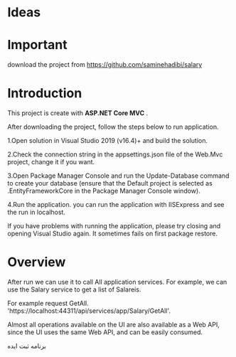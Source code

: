 # Ideas

# Important

download  the project from https://github.com/saminehadibi/salary

# Introduction

This project is create with **ASP.NET Core MVC** .

After downloading the project, follow the steps below to run application.

1.Open solution in Visual Studio 2019 (v16.4)+ and build the solution.

2.Check the connection string in the appsettings.json file of the Web.Mvc project, change it if you want.

3.Open Package Manager Console and run the Update-Database command to create your database (ensure that the Default project is selected as .EntityFrameworkCore in the Package Manager Console window).

4.Run the application. you can run the application with IISExpress and see the run in localhost.

If you have problems with running the application, please try closing and opening Visual Studio again. It sometimes fails on first package restore.


# Overview
After run we can use it to call  All application services. For example, we can use the Salary service to get a list of Salareis.

For example request GetAll.
'https://localhost:44311/api/services/app/Salary/GetAll'.

Almost all operations available on the UI are also available as a Web API, since the UI uses the same Web API, and can be easily consumed.

برنامه ثبت ایده
